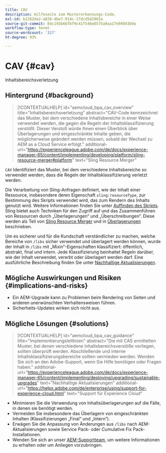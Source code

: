 ```yaml
---
title: CAV
description: Hilfeseite zum Mustererkennungs-Code.
exl-id: b2282da2-a028-4be7-914c-17dcd5d2902a
source-git-commit: 84c193b66fbf9c41f546e8575a0aa17e94043b9a
workflow-type: tm+mt
source-wordcount: '317'
ht-degree: 93%

---
```


# CAV {#cav}

Inhaltsbereichsverletzung

## Hintergrund {#background}

>[!CONTEXTUALHELP]
>id="aemcloud_bpa_cav_overview"
>title="Inhaltsbereichsverletzung"
>abstract="CAV-Code kennzeichnet das Muster, bei dem verschiedene Inhaltsbereiche in einer Weise verwendet werden, die gegen die Regeln der Inhaltsklassifizierung verstößt. Dieser Verstoß würde Ihnen einen Überblick über Überlagerungen und eingeschränkte Inhalte geben, die möglicherweise geändert werden müssen, sobald der Wechsel zu AEM as a Cloud Service erfolgt."
>additional-url="https://experienceleague.adobe.com/de/docs/experience-manager-65/content/implementing/developing/platform/sling-resource-merger#platform" text="Sling Resource Merger"

`CAV` Identifiziert das Muster, bei dem verschiedene Inhaltsbereiche so verwendet werden, dass die Regeln der Inhaltsklassifizierung verletzt werden.

Die Verarbeitung von Sling-Anfragen definiert, wie der Inhalt einer Ressource, insbesondere deren Eigenschaft `sling:resourceType`, zur Bestimmung des Skripts verwendet wird, das zum Rendern des Inhalts genutzt wird. Weitere Informationen finden Sie unter [Auffinden des Skripts](https://experienceleague.adobe.com/de/docs/experience-manager-65/content/implementing/developing/introduction/the-basics#locating-the-script). Sling bietet auch Techniken für den Zugriff auf und das Zusammenführen von Ressourcen durch „Überlagerungen“ und „Überschreibungen“. Diese werden als Teil von [Sling Resource Merger](https://experienceleague.adobe.com/de/docs/experience-manager-65/content/implementing/developing/platform/sling-resource-merger) und in [Überlagerungen](https://experienceleague.adobe.com/de/docs/experience-manager-65/content/implementing/developing/platform/overlays) beschrieben.

Um es sicherer und für die Kundschaft verständlicher zu machen, welche Bereiche von `/libs` sicher verwendet und überlagert werden können, wurde der Inhalt in `/libs` mit „Mixin“-Eigenschaften klassifiziert: öffentlich, abstrakt, final und intern. Jede Klassifizierung beinhaltet Regeln darüber, wie der Inhalt verwendet, vererbt oder überlagert werden darf. Eine ausführliche Beschreibung finden Sie unter [Nachhaltige Aktualisierungen](https://experienceleague.adobe.com/de/docs/experience-manager-65/content/implementing/deploying/upgrading/sustainable-upgrades).

## Mögliche Auswirkungen und Risiken {#implications-and-risks}

* Ein AEM-Upgrade kann zu Problemen beim Rendering von Seiten und anderen unerwünschten Verhaltensweisen führen.
* Sicherheits-Updates wirken sich nicht aus.

## Mögliche Lösungen {#solutions}

>[!CONTEXTUALHELP]
>id="aemcloud_bpa_cav_guidance"
>title="Implementierungsleitlinien"
>abstract="Die mit CAS ermittelten Muster, bei denen verschiedene Inhaltsbereichsverstöße vorliegen, sollten überprüft werden. Abschließende und interne Inhaltsklassifizierungsbereiche sollten vermieden werden. Wenden Sie sich an den Adobe-Support, wenn Sie Hilfe benötigen oder Fragen haben."
>additional-url="https://experienceleague.adobe.com/de/docs/experience-manager-65/content/implementing/deploying/upgrading/sustainable-upgrades" text="Nachhaltige Aktualisierungen"
>additional-url="https://helpx.adobe.com/de/enterprise/using/support-for-experience-cloud.html" text="Support für Experience Cloud"

* Minimieren Sie die Verwendung von Inhaltsüberlagerungen auf die Fälle, in denen sie benötigt werden.
* Vermeiden Sie insbesondere das Überlagern von eingeschränkten Inhalten (Klassifizierungen „Final“ und „Intern“).
* Erwägen Sie die Anpassung von Änderungen aus `/libs` nach AEM-Aktualisierungen sowie Service Pack- oder Cumulative Fix Pack-Installationen.
* Wenden Sie sich an unser [AEM-Supportteam](https://helpx.adobe.com/de/enterprise/using/support-for-experience-cloud.html), um weitere Informationen zu erhalten oder um Anliegen vorzubringen.
